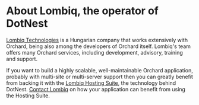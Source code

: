 # About Lombiq, the operator of DotNest



[Lombiq Technologies](http://lombiq.com/) is a Hungarian company that works extensively with Orchard, being also among the developers of Orchard itself. Lombiq's team offers many Orchard services, including development, advisory, training and support.

If you want to build a highly scalable, well-maintainable Orchard application, probably with multi-site or multi-server support then you can greatly benefit from backing it with the [Lombiq Hosting Suite](lombiq-hosting-suite), the technology behind DotNest. [Contact Lombiq](http://lombiq.com/contact-us) on how your application can benefit from using the Hosting Suite.